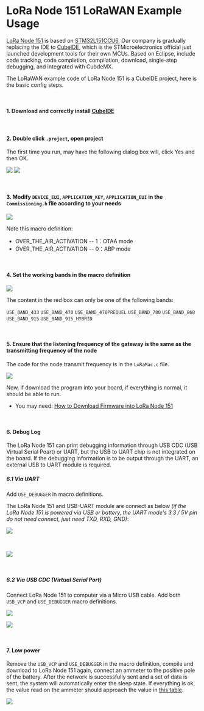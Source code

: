 # LoRa Node 151 LoRaWAN Example Usage

[LoRa Node 151](https://heltec.org/zh/project/lora-node-151/) is based on [STM32L151CCU6](https://www.st.com/resource/en/datasheet/stm32l151cc.pdf), Our company is gradually replacing the IDE to [CubeIDE](https://www.st.com/en/development-tools/stm32cubeide.html), which is the STMicroelectronics official just launched development tools for their own MCUs. Based on Eclipse, include code tracking, code completion, compilation, download, single-step debugging, and integrated with CubdeMX.

The LoRaWAN example code of LoRa Node 151 is a CubeIDE project, here is the basic config steps.

&nbsp;

#### 1. Download and correctly install [CubeIDE](https://www.st.com/en/development-tools/stm32cubeide.html)

&nbsp;

#### 2. Double click `.project`, open project

The first time you run, may have the following dialog box will, click Yes and then OK.

<img src="img/lora_node_151_lorawan_example_usage/01.png">

<img src="img/lora_node_151_lorawan_example_usage/02.png">

&nbsp;

#### 3. Modify `DEVICE_EUI`, `APPLICATION_KEY`, `APPLICATION_EUI` in the `Commissioning.h` file according to your needs

<img src="img/lora_node_151_lorawan_example_usage/03.png">

Note this macro definition:

- OVER_THE_AIR_ACTIVATION -- 1：OTAA mode
- OVER_THE_AIR_ACTIVATION -- 0：ABP mode

&nbsp;

#### 4. Set the working bands in the macro definition

<img src="img/lora_node_151_lorawan_example_usage/04.png">

The content in the red box can only be one of the following bands:

`USE_BAND_433`
`USE_BAND_470`
`USE_BAND_470PREQUEL`
`USE_BAND_780`
`USE_BAND_868`
`USE_BAND_915`
`USE_BAND_915_HYBRID`

&nbsp;

#### 5. Ensure that the listening frequency of the gateway is the same as the transmitting frequency of the node

The code for the node transmit frequency is in the `LoRaMac.c` file.

<img src="img/lora_node_151_lorawan_example_usage/05.png">

Now, if download the program into your board, if everything is normal, it should be able to run.

- You may need: [How to Download Firmware into LoRa Node 151](https://docs.heltec.cn/#/en/user_manual/how_to_download_firmware_into_lora_node_151?id=how-to-download-firmware-into-lora-node-151)

&nbsp;

#### 6. Debug Log

The LoRa Node 151 can print debugging information through USB CDC (USB Virtual Serial Poart) or UART, but the USB to UART chip is not integrated on the board. If the debugging information is to be output through the UART, an external USB to UART module is required.

##### 	6.1 Via UART

Add `USE_DEBUGGER` in macro definitions.

The LoRa Node 151 and USB-UART module are connect as below *(if the LoRa Node 151 is powered via USB or battery, the UART mode's 3.3 / 5V pin do not need connect, just need TXD, RXD, GND)*:

![](http://community.heltec.cn/uploads/default/original/1X/ceaa9817fb727c053d71ec1da93ecb09e740a00a.jpeg)

&nbsp;

![](http://community.heltec.cn/uploads/default/original/1X/aac8f73ed1c1f5474b6abe0e1244ded5859f3a3d.png)

&nbsp;

##### 		6.2 Via USB CDC (Virtual Serial Port)

Connect LoRa Node 151 to computer via a Micro USB cable. Add both `USB_VCP` and `USE_DEBUGGER` macro definitions.

<img src="img/lora_node_151_lorawan_example_usage/06.png">

![](http://community.heltec.cn/uploads/default/original/1X/5c7b04a3e39e7af3ae5ffee1bcc6457c2f1254f0.png)

&nbsp;

#### 7. Low power

Remove the `USB_VCP` and `USE_DEBUGGER` in the macro definition, compile and download to LoRa Node 151 again, connect an ammeter to the positive pole of the battery. After the network is successfully sent and a set of data is sent, the system will automatically enter the sleep state. If everything is ok, the value read on the ammeter should approach the value in [this table](https://docs.heltec.cn/#/en/products/lora/lora_node/heltec_lora_node_list_eu).

![](http://community.heltec.cn/uploads/default/original/1X/c029cedd80649c5eb97aa4f301a6a6c4b4eb808b.png)